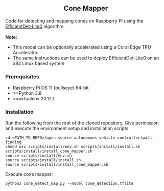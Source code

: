 ## <div align="center">Cone Mapper</div>
Code for detecting and mapping cones on Raspberry Pi using the [EfficientDet-Lite0](https://www.tensorflow.org/lite/models/modify/model_maker/object_detection) algorithm. <br><br>
**Note:** <br>
- This model can be optionally accelerated using a Coral Edge TPU Accelerator.
- The same instructions can be used to deploy EfficientDet-Lite0 on an x84 Linux based system

### Prerequisites
- Raspberry Pi OS 11 (bullseye) 64-bit
- \>=Python 3.8
- \>=virtualenv 20.12.1

### Installation
Run the following from the root of the cloned repository. Give permission and execute the environment setup and installation scripts 
```
cd <PATH_TO_REPO>/open-source-autonomous-vehicle-controller/path-finding
chmod u+x scripts/install/env.sh scripts/install/install.sh scripts/install/install_cone_mapper.sh
source scripts/install/env.sh
source scripts/install/install.sh
source scripts/install/install_cone_mapper.sh
```
Execute cone mapper:<br>
```
python3 cone_detect_map.py --model cone_detection.tflite 
```